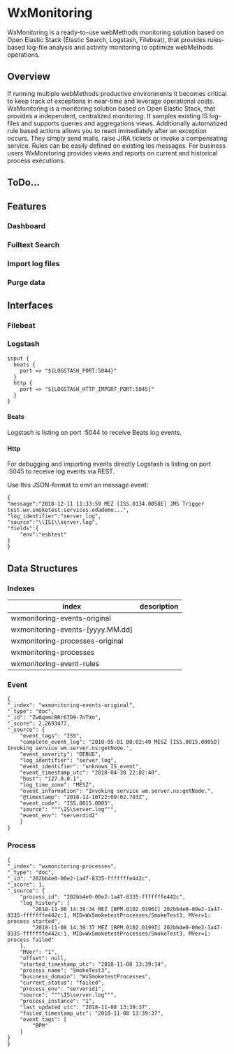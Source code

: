 # WxMonitoring
WxMonitoring is a ready-to-use webMethods monitoring solution based on Open Elastic Stack (Elastic Search, Logstash, Filebeat), that provides rules-based log-file analysis and activity monitoring to optimize webMethods operations.

## Overview
If running multiple webMethods productive environments it becomes critical to keep track of exceptions in near-time and leverage operational costs. WxMonitoring is a monitoring solution based on Open Elastic Stack, that provides a independent, centralized monitoring. It samples existing IS log-files and supports queries and aggregations views. Additionally automatized rule based actions allows you to react immediately after an exception occurs. They simply send mails, raise JIRA tickets or invoke a compensating service. Rules can be easily defined on existing los messages. For business users WxMonitoring provides views and reports on current and historical process executions.

## ToDo...

## Features

### Dashboard

### Fulltext Search

### Import log files

### Purge data


## Interfaces

### Filebeat

### Logstash

```
input {
  beats {
    port => "${LOGSTASH_PORT:5044}"
  }
  http {
    port => "${LOGSTASH_HTTP_IMPORT_PORT:5045}"
  }
}
```

#### Beats

Logstash is listing on port :5044 to receive Beats log events.

#### Http

For debugging and importing events directly Logstash is listing on port :5045 to receive log events via REST.

Use this JSON-format to emit an message event:
```
{
"message":"2018-12-11 11:33:59 MEZ [ISS.0134.0058E] JMS Trigger test.wx.smoketest.services.edademo...",
"log_identifier":"server_log",
"source":"\\IS1\\server.log",
"fields":{
    "env":"esbtest"
}
}
```


## Data Structures

### Indexes

| index | description | 
| ------------- | ------------- |
| wxmonitoring-events-original | |
| wxmonitoring-events-[yyyy.MM.dd] | |
| wxmonitoring-processes-original | |
| wxmonitoring-processes | |
| wxmonitoring-event-rules | |

### Event 
```
{
"_index": "wxmonitoring-events-original",
"_type": "doc",
"_id": "Zw0qmmcBRr67D9-7nTXm",
"_score": 2.2693477,
"_source": {
    "event_tags": "ISS",
    "complete_event_log": "2018-05-01 00:02:40 MESZ [ISS.0015.0005D] Invoking service wm.server.ns:getNode.",
    "event_severity": "DEBUG",
    "log_identifier": "server_log",
    "event_identifier": "unknown_IS_event",
    "event_timestamp_utc": "2018-04-30 22:02:40",
    "host": "127.0.0.1",
    "log_time_zone": "MESZ",
    "event_information": "Invoking service wm.server.ns:getNode.",
    "@timestamp": "2018-12-10T22:09:02.703Z",
    "event_code": "ISS.0015.0005",
    "source": """\IS\server.log""",
    "event_env": "serverdid2"
    }
}
```

### Process 
```
{
"_index": "wxmonitoring-processes",
"_type": "doc",
"_id": "202bb4e0-00e2-1a47-8335-fffffffe442c",
"_score": 1,
"_source": {
    "process_id": "202bb4e0-00e2-1a47-8335-fffffffe442c",
    "log_history": [
        "2018-11-08 14:39:34 MEZ [BPM.0102.0196I] 202bb4e0-00e2-1a47-8335-fffffffe442c:1, MID=WxSmoketestProcesses/SmokeTest3, MVer=1: process started",
        "2018-11-08 14:39:37 MEZ [BPM.0102.0199I] 202bb4e0-00e2-1a47-8335-fffffffe442c:1, MID=WxSmoketestProcesses/SmokeTest3, MVer=1: process failed"
    ],
    "MVer": "1",
    "offset": null,
    "started_timestamp_utc": "2018-11-08 13:39:34",
    "process_name": "SmokeTest3",
    "business_domain": "WxSmoketestProcesses",
    "current_status": "failed",
    "process_env": "serverid1",
    "source": """\IS\server.log""",
    "process_instance": "1",
    "last_updated_utc": "2018-11-08 13:39:37",
    "failed_timestamp_utc": "2018-11-08 13:39:37",
    "event_tags": [
        "BPM"
    ]
}
}
```